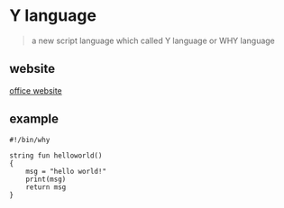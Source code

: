 Y language
================================
> a new script language which called Y language or WHY language

## website
[office website](http://y-lang.org)

## example
```why
#!/bin/why

string fun helloworld()
{
    msg = "hello world!"
    print(msg)
    return msg
}
```
